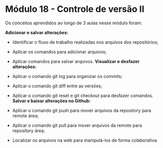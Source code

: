 # Módulo 18 - Controle de versão II

Os conceitos aprendidos ao longo de 3 aulas nesse módulo foram:

**Adicionar e salvar alterações:**
- Identificar o fluxo de trabalho realizadas nos arquivos dos repositórios;
- Aplicar os comandos para adicionar arquivos;

- Aplicar comandos para salvar arquivos.
**Visualizar e desfazer alterações:**
- Aplicar o comando git log para organizar os commits;
- Aplicar o comando git diff entre as versões;
- Aplicar o comando git reset e git checkout para desfazer comandos.
**Salvar e baixar alterações no Github:**
- Aplicar o comando git push para mover arquivos da repository para remote área;
- Aplicar o comando git pull para mover arquivos da remote para repository área;
- Localizar os arquivos na web para manipulá-los de forma colaborativa.
